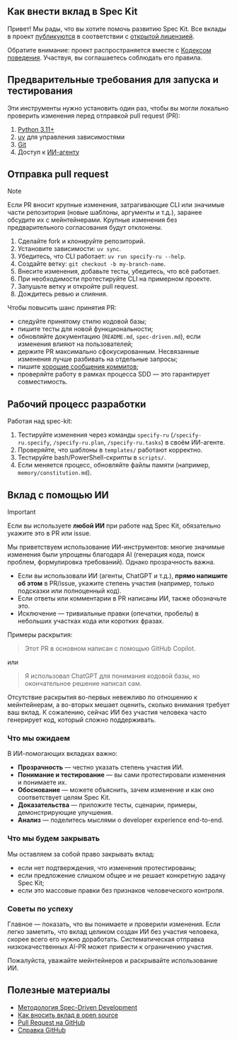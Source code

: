 ## Как внести вклад в Spec Kit

Привет! Мы рады, что вы хотите помочь развитию Spec Kit. Все вклады в проект [публикуются](https://help.github.com/articles/github-terms-of-service/#6-contributions-under-repository-license) в соответствии с [открытой лицензией](LICENSE).

Обратите внимание: проект распространяется вместе с [Кодексом поведения](CODE_OF_CONDUCT.md). Участвуя, вы соглашаетесь соблюдать его правила.

## Предварительные требования для запуска и тестирования

Эти инструменты нужно установить один раз, чтобы вы могли локально проверить изменения перед отправкой pull request (PR):

1. [Python 3.11+](https://www.python.org/downloads/)
1. [uv](https://docs.astral.sh/uv/) для управления зависимостями
1. [Git](https://git-scm.com/downloads)
1. Доступ к [ИИ-агенту](README.md#-поддерживаемые-ии-агенты)

## Отправка pull request

>[!NOTE]
>Если PR вносит крупные изменения, затрагивающие CLI или значимые части репозитория (новые шаблоны, аргументы и т.д.), заранее обсудите их с мейнтейнерами. Крупные изменения без предварительного согласования будут отклонены.

1. Сделайте fork и клонируйте репозиторий.
1. Установите зависимости: `uv sync`.
1. Убедитесь, что CLI работает: `uv run specify-ru --help`.
1. Создайте ветку: `git checkout -b my-branch-name`.
1. Внесите изменения, добавьте тесты, убедитесь, что всё работает.
1. При необходимости протестируйте CLI на примерном проекте.
1. Запушьте ветку и откройте pull request.
1. Дождитесь ревью и слияния.

Чтобы повысить шанс принятия PR:

- следуйте принятому стилю кодовой базы;
- пишите тесты для новой функциональности;
- обновляйте документацию (`README.md`, `spec-driven.md`), если изменения влияют на пользователей;
- держите PR максимально сфокусированным. Несвязанные изменения лучше разбивать на отдельные запросы;
- пишите [хорошие сообщения коммитов](http://tbaggery.com/2008/04/19/a-note-about-git-commit-messages.html);
- проверяйте работу в рамках процесса SDD — это гарантирует совместимость.

## Рабочий процесс разработки

Работая над spec-kit:

1. Тестируйте изменения через команды `specify-ru` (`/specify-ru.specify`, `/specify-ru.plan`, `/specify-ru.tasks`) в своём ИИ-агенте.
2. Проверяйте, что шаблоны в `templates/` работают корректно.
3. Тестируйте bash/PowerShell-скрипты в `scripts/`.
4. Если меняется процесс, обновляйте файлы памяти (например, `memory/constitution.md`).

## Вклад с помощью ИИ

> [!IMPORTANT]
> Если вы используете **любой ИИ** при работе над Spec Kit, обязательно укажите это в PR или issue.

Мы приветствуем использование ИИ-инструментов: многие значимые изменения были упрощены благодаря AI (генерация кода, поиск проблем, формулировка требований). Однако прозрачность важна.

- Если вы использовали ИИ (агенты, ChatGPT и т.д.), **прямо напишите об этом** в PR/issue, укажите степень участия (например, только подсказки или полноценный код).
- Если ответы или комментарии в PR написаны ИИ, также обозначьте это.
- Исключение — тривиальные правки (опечатки, пробелы) в небольших участках кода или коротких фразах.

Примеры раскрытия:

> Этот PR в основном написан с помощью GitHub Copilot.

или

> Я использовал ChatGPT для понимания кодовой базы, но окончательное решение написал сам.

Отсутствие раскрытия во-первых невежливо по отношению к мейнтейнерам, а во-вторых мешает оценить, сколько внимания требует ваш вклад. К сожалению, сейчас ИИ без участия человека часто генерирует код, который сложно поддерживать.

### Что мы ожидаем

В ИИ-помогающих вкладках важно:

- **Прозрачность** — честно указать степень участия ИИ.
- **Понимание и тестирование** — вы сами протестировали изменения и понимаете их.
- **Обоснование** — можете объяснить, зачем изменение и как оно соответствует целям Spec Kit.
- **Доказательства** — приложите тесты, сценарии, примеры, демонстрирующие улучшения.
- **Анализ** — поделитесь мыслями о developer experience end-to-end.

### Что мы будем закрывать

Мы оставляем за собой право закрывать вклад:

- если нет подтверждения, что изменения протестированы;
- если предложение слишком общее и не решает конкретную задачу Spec Kit;
- если это массовые правки без признаков человеческого контроля.

### Советы по успеху

Главное — показать, что вы понимаете и проверили изменения. Если легко заметить, что вклад целиком создан ИИ без участия человека, скорее всего его нужно доработать. Систематическая отправка низкокачественных AI-PR может привести к ограничению участия.

Пожалуйста, уважайте мейнтейнеров и раскрывайте использование ИИ.

## Полезные материалы

- [Методология Spec-Driven Development](./spec-driven.md)
- [Как вносить вклад в open source](https://opensource.guide/how-to-contribute/)
- [Pull Request на GitHub](https://help.github.com/articles/about-pull-requests/)
- [Справка GitHub](https://help.github.com)
